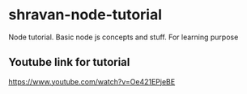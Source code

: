# shravan-node-tutorial
Node tutorial. Basic node js concepts and stuff. For learning purpose

## Youtube link for tutorial
https://www.youtube.com/watch?v=Oe421EPjeBE